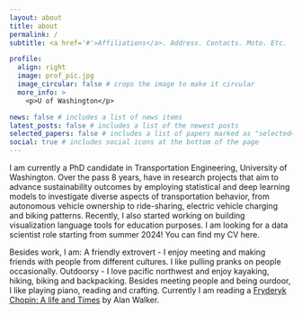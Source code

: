 ```yaml
---
layout: about
title: about
permalink: /
subtitle: <a href='#'>Affiliations</a>. Address. Contacts. Moto. Etc.

profile:
  align: right
  image: prof_pic.jpg
  image_circular: false # crops the image to make it circular
  more_info: >
    <p>U of Washington</p>

news: false # includes a list of news items
latest_posts: false # includes a list of the newest posts
selected_papers: false # includes a list of papers marked as "selected={true}"
social: true # includes social icons at the bottom of the page
---
```


I am currently a PhD candidate in Transportation Engineering, University of Washington. Over the pass 8 years, have in research projects that aim to advance sustainability outcomes by employing statistical and deep learning models to investigate diverse aspects of transportation behavior, from autonomous vehicle ownership to ride-sharing, electric vehicle charging and biking patterns. Recently, I also started working on building visualization language tools for education purposes. I am looking for a data scientist role starting from summer 2024! You can find my CV here.

Besides work, I am:
A friendly extrovert - I enjoy meeting and making friends with people from different cultures. I like pulling pranks on people occasionally.
Outdoorsy - I love pacific northwest and enjoy kayaking, hiking, biking and backpacking.
Besides meeting people and being ourdoor, I like playing piano, reading and crafting. Currently I am reading a [Fryderyk Chopin: A life and Times](https://www.goodreads.com/en/book/show/37860165) by Alan Walker.